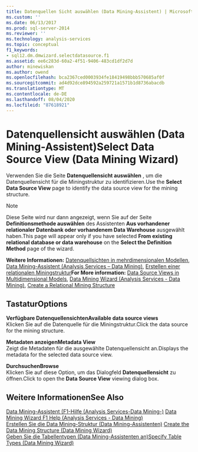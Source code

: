 ```yaml
---
title: Datenquellen Sicht auswählen (Data Mining-Assistent) | Microsoft-Dokumentation
ms.custom: ''
ms.date: 06/13/2017
ms.prod: sql-server-2014
ms.reviewer: ''
ms.technology: analysis-services
ms.topic: conceptual
f1_keywords:
- sql12.dm.dmwizard.selectdatasource.f1
ms.assetid: ee6c283d-60a2-4f51-9406-483cd1df2d7d
author: minewiskan
ms.author: owend
ms.openlocfilehash: bca2367ced0003934fe18419498bbb570685af0f
ms.sourcegitcommit: ad4d92dce894592a259721a1571b1d8736abacdb
ms.translationtype: MT
ms.contentlocale: de-DE
ms.lasthandoff: 08/04/2020
ms.locfileid: "87618921"
---
```

# <a name="select-data-source-view-data-mining-wizard"></a><span data-ttu-id="8bfa0-102">Datenquellensicht auswählen (Data Mining-Assistent)</span><span class="sxs-lookup"><span data-stu-id="8bfa0-102">Select Data Source View (Data Mining Wizard)</span></span>
  <span data-ttu-id="8bfa0-103">Verwenden Sie die Seite **Datenquellensicht auswählen** , um die Datenquellensicht für die Miningstruktur zu identifizieren.</span><span class="sxs-lookup"><span data-stu-id="8bfa0-103">Use the **Select Data Source View** page to identify the data source view for the mining structure.</span></span>  
  
> [!NOTE]  
>  <span data-ttu-id="8bfa0-104"> Diese Seite wird nur dann angezeigt, wenn Sie auf der Seite **Definitionsmethode auswählen** des Assistenten **Aus vorhandener relationaler Datenbank oder vorhandenem Data Warehouse** ausgewählt haben.</span><span class="sxs-lookup"><span data-stu-id="8bfa0-104">This page will appear only if you have selected **From existing relational database or data warehouse** on the **Select the Definition Method** page of the wizard.</span></span>  
  
 <span data-ttu-id="8bfa0-105">**Weitere Informationen:** [Datenquellsichten in mehrdimensionalen Modellen](multidimensional-models/data-source-views-in-multidimensional-models.md), [Data Mining-Assistent &#40;Analysis Services – Data Mining&#41;](data-mining/data-mining-wizard-analysis-services-data-mining.md), [Erstellen einer relationalen Miningstruktur](data-mining/create-a-relational-mining-structure.md)</span><span class="sxs-lookup"><span data-stu-id="8bfa0-105">**For More information:** [Data Source Views in Multidimensional Models](multidimensional-models/data-source-views-in-multidimensional-models.md), [Data Mining Wizard &#40;Analysis Services - Data Mining&#41;](data-mining/data-mining-wizard-analysis-services-data-mining.md), [Create a Relational Mining Structure](data-mining/create-a-relational-mining-structure.md)</span></span>  
  
## <a name="options"></a><span data-ttu-id="8bfa0-106">Tastatur</span><span class="sxs-lookup"><span data-stu-id="8bfa0-106">Options</span></span>  
 <span data-ttu-id="8bfa0-107">**Verfügbare Datenquellensichten**</span><span class="sxs-lookup"><span data-stu-id="8bfa0-107">**Available data source views**</span></span>  
 <span data-ttu-id="8bfa0-108">Klicken Sie auf die Datenquelle für die Miningstruktur.</span><span class="sxs-lookup"><span data-stu-id="8bfa0-108">Click the data source for the mining structure.</span></span>  
  
 <span data-ttu-id="8bfa0-109">**Metadaten anzeigen**</span><span class="sxs-lookup"><span data-stu-id="8bfa0-109">**Metadata View**</span></span>  
 <span data-ttu-id="8bfa0-110">Zeigt die Metadaten für die ausgewählte Datenquellensicht an.</span><span class="sxs-lookup"><span data-stu-id="8bfa0-110">Displays the metadata for the selected data source view.</span></span>  
  
 <span data-ttu-id="8bfa0-111">**Durchsuchen**</span><span class="sxs-lookup"><span data-stu-id="8bfa0-111">**Browse**</span></span>  
 <span data-ttu-id="8bfa0-112">Klicken Sie auf diese Option, um das Dialogfeld **Datenquellensicht** zu öffnen.</span><span class="sxs-lookup"><span data-stu-id="8bfa0-112">Click to open the **Data Source View** viewing dialog box.</span></span>  
  
## <a name="see-also"></a><span data-ttu-id="8bfa0-113">Weitere Informationen</span><span class="sxs-lookup"><span data-stu-id="8bfa0-113">See Also</span></span>  
 <span data-ttu-id="8bfa0-114">[Data Mining-Assistent (F1-Hilfe &#40;Analysis Services-Data Mining-&#41;](data-mining-wizard-f1-help-analysis-services-data-mining.md) </span><span class="sxs-lookup"><span data-stu-id="8bfa0-114">[Data Mining Wizard F1 Help &#40;Analysis Services - Data Mining&#41;](data-mining-wizard-f1-help-analysis-services-data-mining.md) </span></span>  
 <span data-ttu-id="8bfa0-115">[Erstellen Sie die Data Mining-Struktur &#40;Data Mining-Assistenten&#41;](create-the-data-mining-structure-data-mining-wizard.md) </span><span class="sxs-lookup"><span data-stu-id="8bfa0-115">[Create the Data Mining Structure &#40;Data Mining Wizard&#41;](create-the-data-mining-structure-data-mining-wizard.md) </span></span>  
 [<span data-ttu-id="8bfa0-116">Geben Sie die Tabellentypen &#40;Data Mining-Assistenten an&#41;</span><span class="sxs-lookup"><span data-stu-id="8bfa0-116">Specify Table Types &#40;Data Mining Wizard&#41;</span></span>](specify-table-types-data-mining-wizard.md)  
  
  

